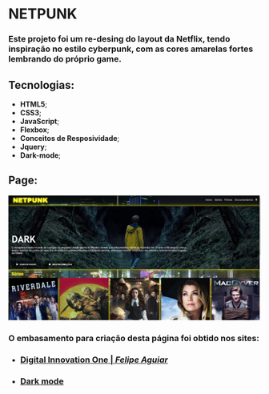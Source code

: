 # **NETPUNK**

### Este projeto foi um re-desing do layout da Netflix, tendo inspiração no estilo cyberpunk, com as cores amarelas fortes lembrando do próprio game.


## **Tecnologias**:
- **HTML5**;
- **CSS3**;
- **JavaScript**;
- **Flexbox**;
- **Conceitos de Resposividade**;
- **Jquery**;
- **Dark-mode**;


## **Page**:

![](https://github.com/joaok2k2/netpunk/blob/master/img/github/readme.PNG)



### O embasamento para criação desta página foi obtido nos sites:
- ### [**Digital Innovation One** | ***Felipe Aguiar*** ](https://digitalinnovation.one/)
- ### [**Dark mode**](https://ohmycode.com.br/como-implementar-o-modo-dark-no-seu-site-utilizando-javascript-puro/)





